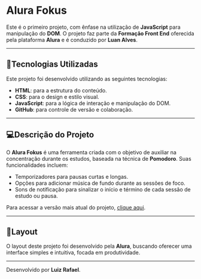 # Alura Fokus

Este é o primeiro projeto, com ênfase na utilização de **JavaScript** para manipulação do **DOM**. O projeto faz parte da **Formação Front End** oferecida pela plataforma **Alura** e é conduzido por **Luan Alves**. 

---

## 🚀Tecnologias Utilizadas

Este projeto foi desenvolvido utilizando as seguintes tecnologias:

- **HTML**: para a estrutura do conteúdo.
- **CSS**: para o design e estilo visual.
- **JavaScript**: para a lógica de interação e manipulação do DOM.
- **GitHub**: para controle de versão e colaboração.

---

## 💻Descrição do Projeto

O **Alura Fokus** é uma ferramenta criada com o objetivo de auxiliar na concentração durante os estudos, baseada na técnica de **Pomodoro**. Suas funcionalidades incluem:

- Temporizadores para pausas curtas e longas.
- Opções para adicionar música de fundo durante as sessões de foco.
- Sons de notificação para sinalizar o início e término de cada sessão de estudo ou pausa.

Para acessar a versão mais atual do projeto, [clique aqui](https://github.com/OrtexAraujo/Fokus).

---

## 🔖Layout

O layout deste projeto foi desenvolvido pela **Alura**, buscando oferecer uma interface simples e intuitiva, focada em produtividade.

---

Desenvolvido por **Luiz Rafael**.